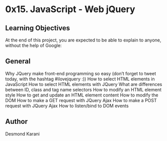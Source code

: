 # 0x15. JavaScript - Web jQuery
## Learning Objectives
At the end of this project, you are expected to be able to explain to anyone, without the help of Google:

## General
Why JQuery make front-end programming so easy (don’t forget to tweet today, with the hashtag #ilovejquery :))
How to select HTML elements in JavaScript
How to select HTML elements with JQuery
What are differences between ID, class and tag name selectors
How to modify an HTML element style
How to get and update an HTML element content
How to modify the DOM
How to make a GET request with JQuery Ajax
How to make a POST request with JQuery Ajax
How to listen/bind to DOM events

## Author
Desmond Karani
